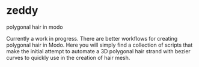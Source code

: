 # zeddy
polygonal hair in modo

Currently a work in progress. There are better workflows for creating polygonal hair in Modo. Here you will simply find a collection of scripts that make the initial attempt to automate a 3D polygonal hair strand with bezier curves to quickly use in the creation of hair mesh.
